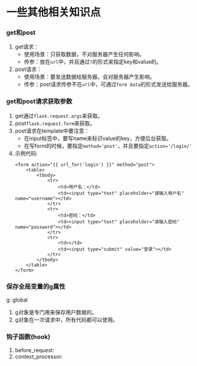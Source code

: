 # 一些其他相关知识点

### get和post
1. get请求：
    - 使用场景：只获取数据，不对服务器产生任何影响。
    - 传参：放在`url`中，并且通过`?`的形式来指定key和value的。
2. post请求：
    - 使用场景：要发送数据给服务器，会对服务器产生影响。
    - 传参：post请求传参不在`url`中，可通过`form data`的形式发送给服务器。

### get和post请求获取参数
1. get通过`flask.request.args`来获取。
2. post`flask.request.form`来获取。
3. post请求在template中要注意：
    - 在input标签中，要写name来标识value的key，方便后台获取。
    - 在写form的时候，要指定`method='post'`，并且要指定`action='/login/'`
4. 示例代码:
    ```
    <form action="{{ url_for('login') }}" method="post">
        <table>
            <tbody>
                <tr>
                    <td>用户名：</td>
                    <td><input type="text" placeholder="请输入用户名" name="username"></td>
                </tr>
                <tr>
                    <td>密码：</td>
                    <td><input type="text" placeholder="请输入密码" name="password"></td>
                </tr>
                <tr>
                    <td></td>
                    <td><input type="submit" value="登录"></td>
                </tr>
            </tbody>
        </table>
    </form>
    ```

### 保存全局变量的g属性
g: global
1. g对象是专门用来保存用户数据的。
2. g对象在一次请求中，所有代码都可以使用。

### 钩子函数(hook)
1. before_request:
2. context_processor: